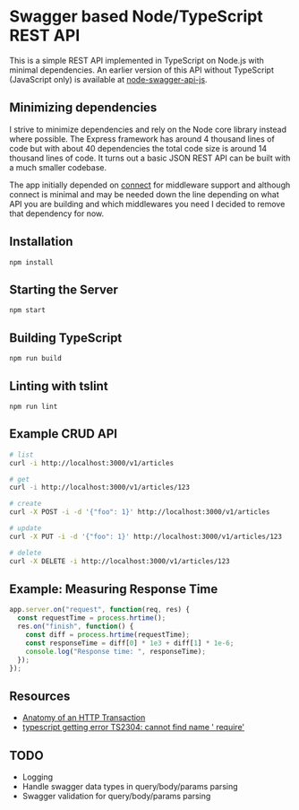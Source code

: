 # Swagger based Node/TypeScript REST API

This is a simple REST API implemented in TypeScript on Node.js with minimal
dependencies. An earlier version of this API without TypeScript (JavaScript only)
is available at [node-swagger-api-js](https://github.com/peter/node-swagger-api-js).

## Minimizing dependencies

I strive to minimize dependencies and rely on the Node core library instead where
possible. The Express framework has around 4 thousand lines of code but with about
40 dependencies the total code size is around 14 thousand lines of code. It turns
out a basic JSON REST API can be built with a much smaller codebase.

The app initially depended on [connect](https://github.com/senchalabs/connect)
for middleware support and although connect is minimal and may be needed
down the line depending on what API you are building and which middlewares
you need I decided to remove that dependency for now.

## Installation

```
npm install
```

## Starting the Server

```
npm start
```

## Building TypeScript

```
npm run build
```

## Linting with tslint

```
npm run lint
```

## Example CRUD API

```bash
# list
curl -i http://localhost:3000/v1/articles

# get
curl -i http://localhost:3000/v1/articles/123

# create
curl -X POST -i -d '{"foo": 1}' http://localhost:3000/v1/articles

# update
curl -X PUT -i -d '{"foo": 1}' http://localhost:3000/v1/articles/123

# delete
curl -X DELETE -i http://localhost:3000/v1/articles/123
```

## Example: Measuring Response Time

```js
app.server.on("request", function(req, res) {
  const requestTime = process.hrtime();
  res.on("finish", function() {
    const diff = process.hrtime(requestTime);
    const responseTime = diff[0] * 1e3 + diff[1] * 1e-6;
    console.log("Response time: ", responseTime);
  });
});
```

## Resources

* [Anatomy of an HTTP Transaction](https://nodejs.org/en/docs/guides/anatomy-of-an-http-transaction)
* [typescript getting error TS2304: cannot find name ' require'](http://stackoverflow.com/questions/31173738/typescript-getting-error-ts2304-cannot-find-name-require)

## TODO

* Logging
* Handle swagger data types in query/body/params parsing
* Swagger validation for query/body/params parsing
